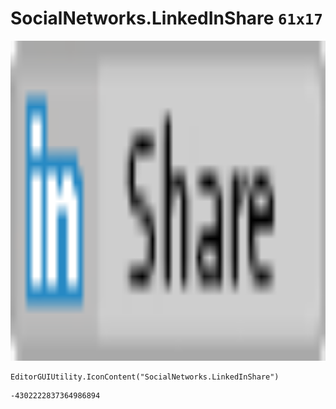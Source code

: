 # SocialNetworks.LinkedInShare `61x17`
<img src="/img/SocialNetworks.LinkedInShare.png" width=512 height=512>

``` CSharp
EditorGUIUtility.IconContent("SocialNetworks.LinkedInShare")
```
```
-4302222837364986894
```
